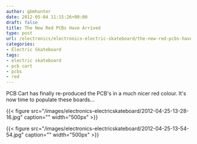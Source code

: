 ```yaml
---
author: gbmhunter
date: 2012-05-04 11:15:26+00:00
draft: false
title: The New Red PCBs Have Arrived
type: post
url: /electronics/electronics-electric-skateboard/the-new-red-pcbs-have-arrived
categories:
- Electric Skateboard
tags:
- electric skateboard
- pcb cart
- pcbs
- red
---
```


PCB Cart has finally re-produced the PCB's in a much nicer red colour. It's now time to populate these boards...

{{< figure src="/images/electronics-electricskateboard/2012-04-25-13-28-16.jpg" caption=""  width="500px" >}}

{{< figure src="/images/electronics-electricskateboard/2012-04-25-13-54-54.jpg" caption=""  width="500px" >}}
